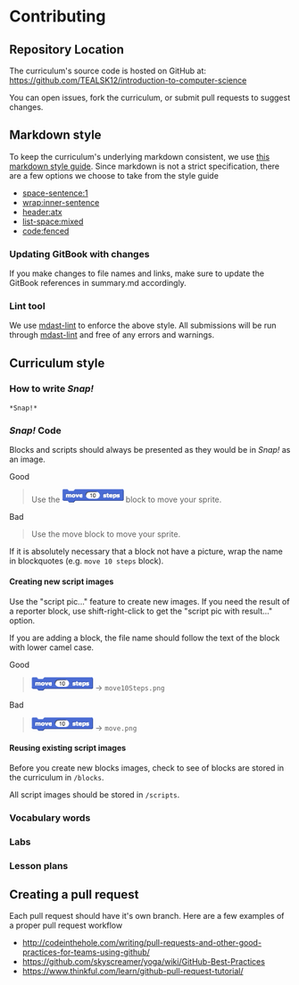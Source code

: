 <!-- This document is very idealistic by design, feel free to suggest toning down any part -->
# Contributing

## Repository Location

The curriculum's source code is hosted on GitHub at: https://github.com/TEALSK12/introduction-to-computer-science

You can open issues, fork the curriculum, or submit pull requests to suggest changes.

## Markdown style

To keep the curriculum's underlying markdown consistent, we use [this markdown style guide](http://www.cirosantilli.com/markdown-style-guide). Since markdown is not a strict specification, there are a few options we choose to take from the style guide

* [space-sentence:1]( http://www.cirosantilli.com/markdown-style-guide/#option-space-sentence-1)
* [wrap:inner-sentence](http://www.cirosantilli.com/markdown-style-guide/#option-wrap-inner-sentence)
* [header:atx](http://www.cirosantilli.com/markdown-style-guide/#option-header-atx)
* [list-space:mixed](http://www.cirosantilli.com/markdown-style-guide/#option-list-space-mixed)
* [code:fenced](http://www.cirosantilli.com/markdown-style-guide/#option-code-fenced)

### Updating GitBook with changes

If you make changes to file names and links, make sure to update the GitBook references in summary.md accordingly.

### Lint tool

We use [mdast-lint](https://github.com/wooorm/mdast-lint) to enforce the above style. All submissions will be run through [mdast-lint](https://github.com/wooorm/mdast-lint) and free of any errors and warnings.

## Curriculum style

### How to write *Snap!*

```snap
*Snap!*
```

### *Snap!* Code

Blocks and scripts should always be presented as they would be in *Snap!* as an image.

Good
> Use the ![move 10 steps](move.png) block to move your sprite.

Bad
> Use the move block to move your sprite.

If it is absolutely necessary that a block not have a picture, wrap the name in blockquotes (e.g. ```move 10 steps``` block).

#### Creating new script images

Use the "script pic..." feature to create new images. If you need the result of a reporter block, use shift-right-click to get the "script pic with result..." option.

If you are adding a block, the file name should follow the text of the block with lower camel case.

Good
> ![move 10 steps](move.png) -> ```move10Steps.png```

Bad
> ![move 10 steps](move.png) -> ```move.png```

#### Reusing existing script images

Before you create new blocks images, check to see of blocks are stored in the curriculum in ```/blocks```.

All script images should be stored in ```/scripts```.

### Vocabulary words

### Labs

### Lesson plans

## Creating a pull request

Each pull request should have it's own branch. Here are a few examples of a proper pull request workflow

* http://codeinthehole.com/writing/pull-requests-and-other-good-practices-for-teams-using-github/
* https://github.com/skyscreamer/yoga/wiki/GitHub-Best-Practices
* https://www.thinkful.com/learn/github-pull-request-tutorial/
